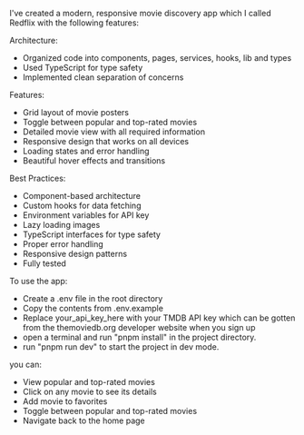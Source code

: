 I've created a modern, responsive movie discovery app which I called Redflix with the following features:

Architecture:

- Organized code into components, pages, services, hooks, lib and types
- Used TypeScript for type safety
- Implemented clean separation of concerns

Features:

- Grid layout of movie posters
- Toggle between popular and top-rated movies
- Detailed movie view with all required information
- Responsive design that works on all devices
- Loading states and error handling
- Beautiful hover effects and transitions

Best Practices:

- Component-based architecture
- Custom hooks for data fetching
- Environment variables for API key
- Lazy loading images
- TypeScript interfaces for type safety
- Proper error handling
- Responsive design patterns
- Fully tested

To use the app:

- Create a .env file in the root directory
- Copy the contents from .env.example
- Replace your_api_key_here with your TMDB API key which can be gotten from the themoviedb.org developer website when you sign up
- open a terminal and run "pnpm install" in the project directory.
- run "pnpm run dev" to start the project in dev mode.

you can:

- View popular and top-rated movies
- Click on any movie to see its details
- Add movie to favorites
- Toggle between popular and top-rated movies
- Navigate back to the home page
